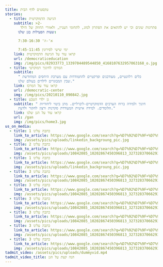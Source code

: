 ```yaml
---
title: טקסטים לדף הבית
stories:
  - title: הגישה הדמוקרטית
    subtitle: >2-
       הגישה מתבססת על ההנחה כי לכל צורך ישנם מגוון פתרונות שונים וכי יש להתאים את הפתרון למזג, לתחומי העניין, ולאזורי החוזק של הילד
      שעות הפעילות בגן שלנו:

      א'-ה' 7:30-16:30

      ימי שישי לסירוגין 7:45-11:45
    link: קראו עוד על הגישה הדמוקרטית
    url: /democraticeducation
    img: /img/pics/82933773_1339704489544850_4168107632957063168_o.jpg
  - title: המרכז לחינוך דמוקרטי
    subtitle:
      " כלים רלוונטיים, מעודכנים ופרקטיים להתמודדות עם מערכת היחסים המחודשת
      שבין המבוגרים לילדים בעולם שלנו."
    link: קראו עוד על המרכז
    url: /democratic-center
    img: /img/pics/20210110_090842.jpg
  - title: גן ילדי הטבע
    subtitle: " חינוך ולמידה ברוח הערכים הדמוקרטיים-ליברליים. מתן ביטוי ליחודיות
      הלומדים. למידה אישית המעודדת סקרנות ורצון לחקור ולדעת."
    link: קראו עוד על הגן שלנו
    url: /gan
    img: /img/pics/home3.jpg
us_on_media:
  - title: כתבה עלינו 1
    link_to_article: https://www.google.com/search?q=%D7%92%D7%9F+%D7%99%D7%9C%D7%93%D7%99+%D7%94%D7%98%D7%91%D7%A2
    img: /assets/pics/uploads/linkedin_backgroung_pic.jpg
  - title: כתבה עלינו 2
    link_to_article: https://www.google.com/search?q=%D7%92%D7%9F+%D7%99%D7%9C%D7%93%D7%99+%D7%94%D7%98%D7%91%D7%A2
    img: /assets/pics/uploads/10842085_10202867450396813_327328370662932325_o.jpg
  - title: כתבה עלינו 1
    link_to_article: https://www.google.com/search?q=%D7%92%D7%9F+%D7%99%D7%9C%D7%93%D7%99+%D7%94%D7%98%D7%91%D7%A2
    img: /assets/pics/uploads/linkedin_backgroung_pic.jpg
  - title: כתבה עלינו 3
    link_to_article: https://www.google.com/search?q=%D7%92%D7%9F+%D7%99%D7%9C%D7%93%D7%99+%D7%94%D7%98%D7%91%D7%A2
    img: /assets/pics/uploads/10842085_10202867450396813_327328370662932325_o.jpg
  - title: כתבה עלינו 3
    link_to_article: https://www.google.com/search?q=%D7%92%D7%9F+%D7%99%D7%9C%D7%93%D7%99+%D7%94%D7%98%D7%91%D7%A2
    img: /assets/pics/uploads/10842085_10202867450396813_327328370662932325_o.jpg
  - title: כתבה עלינו 3
    link_to_article: https://www.google.com/search?q=%D7%92%D7%9F+%D7%99%D7%9C%D7%93%D7%99+%D7%94%D7%98%D7%91%D7%A2
    img: /assets/pics/uploads/10842085_10202867450396813_327328370662932325_o.jpg
  - title: כתבה עלינו 3
    link_to_article: https://www.google.com/search?q=%D7%92%D7%9F+%D7%99%D7%9C%D7%93%D7%99+%D7%94%D7%98%D7%91%D7%A2
    img: /assets/pics/uploads/10842085_10202867450396813_327328370662932325_o.jpg
  - title: כתבה עלינו 3
    link_to_article: https://www.google.com/search?q=%D7%92%D7%9F+%D7%99%D7%9C%D7%93%D7%99+%D7%94%D7%98%D7%91%D7%A2
    img: /assets/pics/uploads/10842085_10202867450396813_327328370662932325_o.jpg
  - title: כתבה עלינו 3
    link_to_article: https://www.google.com/search?q=%D7%92%D7%9F+%D7%99%D7%9C%D7%93%D7%99+%D7%94%D7%98%D7%91%D7%A2
    img: /assets/pics/uploads/10842085_10202867450396813_327328370662932325_o.jpg
tadmit_video: /assets/pics/uploads/dummyvid.mp4
tadmit_video_title: הנה קצת על הגן
---
```

